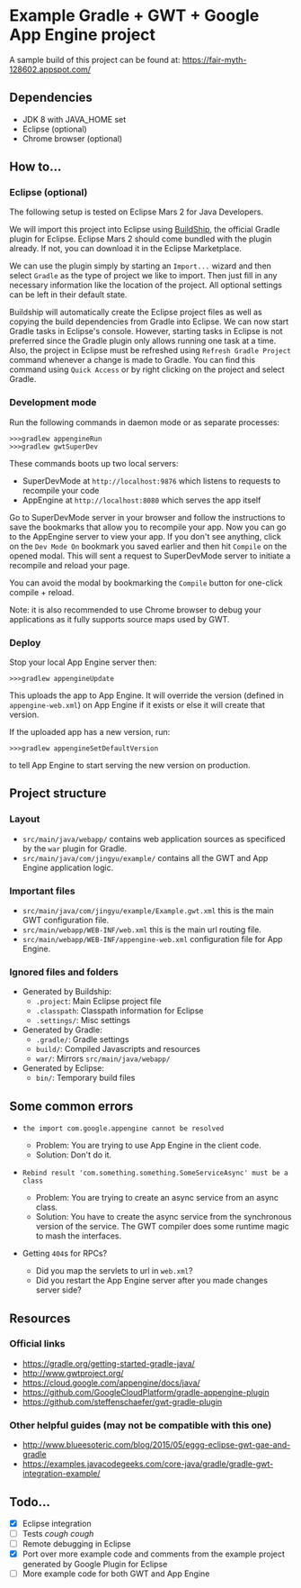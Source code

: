 # Example Gradle + GWT + Google App Engine project

A sample build of this project can be found at: https://fair-myth-128602.appspot.com/

## Dependencies

- JDK 8 with JAVA_HOME set
- Eclipse (optional)
- Chrome browser (optional)

## How to...

### Eclipse (optional)

The following setup is tested on Eclipse Mars 2 for Java Developers.

We will import this project into Eclipse using [BuildShip](http://gradle.org/eclipse/),
the official Gradle plugin for Eclipse. Eclipse Mars 2 should come bundled with the plugin already.
If not, you can download it in the Eclipse Marketplace.

We can use the plugin simply by starting an `Import...` wizard and then select
`Gradle` as the type of project we like to import. Then just fill in any necessary
information like the location of the project. All optional settings can be left in
their default state.

Buildship will automatically create the Eclipse project files as well as copying the build
dependencies from Gradle into Eclipse. We can now start Gradle tasks in Eclipse's console.
However, starting tasks in Eclipse is not preferred since the Gradle plugin only allows
running one task at a time. Also, the project in Eclipse must be refreshed using
`Refresh Gradle Project` command whenever a change is made to Gradle. You can find this
command using `Quick Access` or by right clicking on the project and select Gradle.

### Development mode

Run the following commands in daemon mode or as separate processes:

    >>>gradlew appengineRun
    >>>gradlew gwtSuperDev

These commands boots up two local servers:

- SuperDevMode at `http://localhost:9876` which listens to requests to recompile your code
- AppEngine at `http://localhost:8080` which serves the app itself

Go to SuperDevMode server in your browser and follow the instructions to save the bookmarks that allow you to recompile your app.
Now you can go to the AppEngine server to view your app.
If you don't see anything, click on the `Dev Mode On` bookmark you saved earlier and then hit `Compile` on the opened modal.
This will sent a request to SuperDevMode server to initiate a recompile and reload your page.

You can avoid the modal by bookmarking the `Compile` button for one-click compile + reload.

Note: it is also recommended to use Chrome browser to debug your applications as it fully supports
source maps used by GWT.

### Deploy

Stop your local App Engine server then:

    >>>gradlew appengineUpdate

This uploads the app to App Engine. It will override the version (defined in `appengine-web.xml`) on App Engine if it exists or else it will create that version.

If the uploaded app has a new version, run:

    >>>gradlew appengineSetDefaultVersion

to tell App Engine to start serving the new version on production.

## Project structure

### Layout

- `src/main/java/webapp/` contains web application sources as specificed by the `war` plugin for Gradle.
- `src/main/java/com/jingyu/example/` contains all the GWT and App Engine application logic.

### Important files

- `src/main/java/com/jingyu/example/Example.gwt.xml` this is the main GWT configuration file.
- `src/main/webapp/WEB-INF/web.xml` this is the main url routing file.
- `src/main/webapp/WEB-INF/appengine-web.xml` configuration file for App Engine.

### Ignored files and folders

- Generated by Buildship:
    - `.project`: Main Eclipse project file
    - `.classpath`: Classpath information for Eclipse
    - `.settings/`: Misc settings
- Generated by Gradle:
    - `.gradle/`: Gradle settings
    - `build/`: Compiled Javascripts and resources
    - `war/`: Mirrors `src/main/java/webapp/`
- Generated by Eclipse:
    - `bin/`: Temporary build files
    
## Some common errors

- `the import com.google.appengine cannot be resolved`
    - Problem: You are trying to use App Engine in the client code.
    - Solution: Don't do it.
    
- `Rebind result 'com.something.something.SomeServiceAsync' must be a class`
    - Problem: You are trying to create an async service from an async class.
    - Solution: You have to create the async service from the synchronous version of the service.
    The GWT compiler does some runtime magic to mash the interfaces.
    
- Getting `404`s for RPCs?
    - Did you map the servlets to url in `web.xml`?
    - Did you restart the App Engine server after you made changes server side?

## Resources

### Official links

- https://gradle.org/getting-started-gradle-java/
- http://www.gwtproject.org/
- https://cloud.google.com/appengine/docs/java/
- https://github.com/GoogleCloudPlatform/gradle-appengine-plugin
- https://github.com/steffenschaefer/gwt-gradle-plugin

### Other helpful guides (may not be compatible with this one)

- http://www.blueesoteric.com/blog/2015/05/eggg-eclipse-gwt-gae-and-gradle
- https://examples.javacodegeeks.com/core-java/gradle/gradle-gwt-integration-example/

## Todo...

- [x] Eclipse integration
- [ ] Tests _cough_ _cough_
- [ ] Remote debugging in Eclipse
- [X] Port over more example code and comments from the example project generated by Google Plugin for Eclipse
- [ ] More example code for both GWT and App Engine